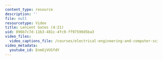 ```yaml
---
content_type: resource
description: ''
file: null
resourcetype: Video
title: Lenient Gates (4:21)
uid: 896b7c7d-11b3-481c-4fc9-ff97599d5ba3
video_files:
  video_captions_file: /courses/electrical-engineering-and-computer-science/6-004-computation-structures-spring-2017/c3/c3s2/c3s2v7/lenient-gates-4-21-/EnmOjVUSfdY.vtt
video_metadata:
  youtube_id: EnmOjVUSfdY
---
```

